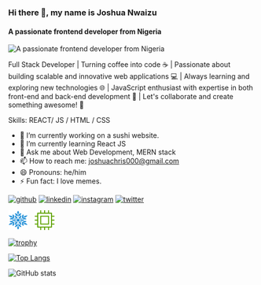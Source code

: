 ### Hi there 👋, my name is Joshua Nwaizu
#### A passionate frontend developer from Nigeria
![A passionate frontend developer from Nigeria](https://encrypted-tbn0.gstatic.com/images?q=tbn:ANd9GcSwMcRs8jZWXOHGjls32j0d3Wh2x9wrjuWBTQ&usqp=CAU)

Full Stack Developer | Turning coffee into code ☕️ | Passionate about building scalable and innovative web applications 💻 | Always learning and exploring new technologies 🌐 | JavaScript enthusiast with expertise in both front-end and back-end development 🚀 | Let's collaborate and create something awesome! 🚀

Skills: REACT/ JS / HTML / CSS 

- 🔭 I’m currently working on a sushi website. 
- 🌱 I’m currently learning React JS 
- 💬 Ask me about Web Development, MERN stack 
- 📫 How to reach me: joshuachris000@gmail.com 
- 😄 Pronouns: he/him 
- ⚡ Fun fact: I love memes. 


[<img src='https://cdn.jsdelivr.net/npm/simple-icons@3.0.1/icons/github.svg' alt='github' height='40'>](https://github.com/JoshuaNwaizu)  [<img src='https://cdn.jsdelivr.net/npm/simple-icons@3.0.1/icons/linkedin.svg' alt='linkedin' height='40'>](https://www.linkedin.com/in/joshua-nwaizu-506952265/)  [<img src='https://cdn.jsdelivr.net/npm/simple-icons@3.0.1/icons/instagram.svg' alt='instagram' height='40'>](https://www.instagram.com/jnsdev/)  [<img src='https://cdn.jsdelivr.net/npm/simple-icons@3.0.1/icons/twitter.svg' alt='twitter' height='40'>](https://twitter.com/JNS_dev)  

<a href='https://archiveprogram.github.com/'><img src='https://raw.githubusercontent.com/acervenky/animated-github-badges/master/assets/acbadge.gif' width='40' height='40'></a> <a href='https://docs.github.com/en/developers'><img src='https://raw.githubusercontent.com/acervenky/animated-github-badges/master/assets/devbadge.gif' width='40' height='40'></a> 

[![trophy](https://github-profile-trophy.vercel.app/?username=JoshuaNwaizu)](https://github.com/ryo-ma/github-profile-trophy)

[![Top Langs](https://github-readme-stats.vercel.app/api/top-langs/?username=JoshuaNwaizu)](https://github.com/anuraghazra/github-readme-stats)

![GitHub stats](https://github-readme-stats.vercel.app/api?username=JoshuaNwaizu&show_icons=true)  



